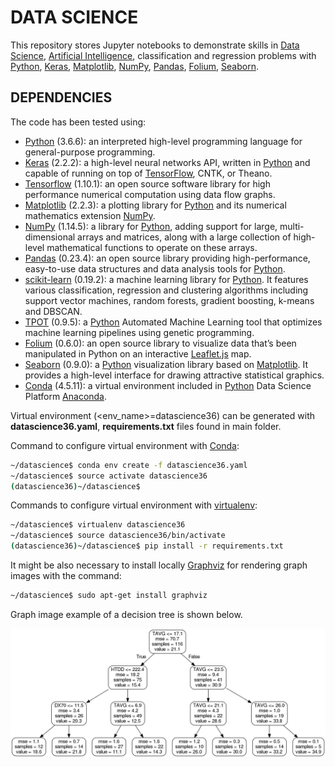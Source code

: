 # DATA SCIENCE

This repository stores Jupyter notebooks to demonstrate skills in [Data Science], [Artificial Intelligence], classification and regression problems with [Python], [Keras], [Matplotlib], [NumPy], [Pandas], [Folium], [Seaborn].

## DEPENDENCIES
The code has been tested using:

* [Python] (3.6.6): an interpreted high-level programming language for general-purpose programming.
* [Keras] (2.2.2): a high-level neural networks API, written in [Python] and capable of running on top of [TensorFlow], CNTK, or Theano.
* [Tensorflow] (1.10.1): an open source software library for high performance numerical computation using data flow graphs.
* [Matplotlib] (2.2.3): a plotting library for [Python] and its numerical mathematics extension [NumPy].
* [NumPy] (1.14.5): a library for [Python], adding support for large, multi-dimensional arrays and matrices, along with a large collection of high-level mathematical functions to operate on these arrays.
* [Pandas] (0.23.4):  an open source library providing high-performance, easy-to-use data structures and data analysis tools for [Python].
* [scikit-learn] (0.19.2): a machine learning library for [Python]. It features various classification, regression and clustering algorithms including support vector machines, random forests, gradient boosting, k-means and DBSCAN.
* [TPOT] (0.9.5): a [Python] Automated Machine Learning tool that optimizes machine learning pipelines using genetic programming.
* [Folium] (0.6.0): an open source library to visualize data that’s been manipulated in Python on an interactive [Leaflet.js] map.
* [Seaborn] (0.9.0): a [Python] visualization library based on [Matplotlib]. It provides a high-level interface for drawing attractive statistical graphics.
* [Conda] (4.5.11): a virtual environment included in [Python] Data Science Platform [Anaconda].

Virtual environment (<env_name>=datascience36) can be generated with **datascience36.yaml**, **requirements.txt** files found in main folder.

Command to configure virtual environment with [Conda]:

```bash
~/datascience$ conda env create -f datascience36.yaml
~/datascience$ source activate datascience36
(datascience36)~/datascience$
```

Commands to configure virtual environment with [virtualenv]:

```bash
~/datascience$ virtualenv datascience36
~/datascience$ source datascience36/bin/activate
(datascience36)~/datascience$ pip install -r requirements.txt
```

It might be also necessary to install locally [Graphviz] for rendering graph images with the command:

```bash
~/datascience$ sudo apt-get install graphviz
```

Graph image example of a decision tree is shown below.

![Graph image example of a decision tree](tree_top3.png)

[Data Science]: https://en.wikipedia.org/wiki/Data_science
[Artificial Intelligence]: https://en.wikipedia.org/wiki/Artificial_intelligence
[Python]: https://www.python.org/
[Keras]: https://keras.io/
[Tensorflow]: https://www.tensorflow.org/
[Matplotlib]: https://matplotlib.org/
[NumPy]: http://www.numpy.org/
[Pandas]: https://pandas.pydata.org/
[scikit-learn]: http://scikit-learn.org/stable/
[TPOT]: https://github.com/EpistasisLab/tpot
[Folium]: https://github.com/python-visualization/folium
[Leaflet.js]: https://leafletjs.com/
[Seaborn]: http://seaborn.pydata.org/
[Conda]: https://conda.io/docs/index.html
[Anaconda]: https://www.anaconda.com/
[virtualenv]: https://virtualenv.pypa.io/en/stable/
[Graphviz]: https://www.graphviz.org/